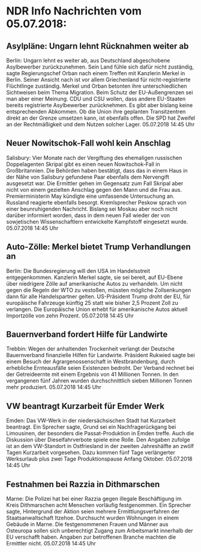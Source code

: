 # NDR Info Nachrichten vom 05.07.2018:


## Asylpläne: Ungarn lehnt Rücknahmen weiter ab
Berlin: Ungarn lehnt es weiter ab, aus Deutschland abgeschobene Asylbewerber zurückzunehmen. Sein Land fühle sich dafür nicht zuständig, sagte Regierungschef Orban nach einem Treffen mit Kanzlerin Merkel in Berlin. Seiner Ansicht nach ist vor allem  Griechenland für nicht-registrierte Flüchtlinge zuständig. Merkel und Orban betonten ihre unterschiedlichen Sichtweisen beim Thema Migration. Beim Schutz der EU-Außengrenzen sei man aber einer Meinung. CDU und CSU wollen, dass andere EU-Staaten bereits registrierte Asylbewerber zurücknehmen. Es gibt aber bislang keine entsprechenden Abkommen. Ob die Union ihre geplanten Transitzentren direkt an der Grenze umsetzen kann, ist ebenfalls offen. Die SPD hat Zweifel an der Rechtmäßigkeit und dem Nutzen solcher Lager. 05.07.2018 14:45 Uhr 

## Neuer Nowitschok-Fall wohl kein Anschlag
Salisbury:		Vier Monate nach der Vergiftung des ehemaligen russischen Doppelagenten Skripal gibt es einen neuen Nowitschok-Fall in Großbritannien. Die Behörden haben bestätigt, dass das in einem Haus in der Nähe von Salisbury gefundene Paar ebenfalls dem Nervengift ausgesetzt war. Die Ermittler gehen im Gegensatz zum Fall Skripal aber nicht von einem gezielten Anschlag gegen den Mann und die Frau aus. Premierministerin May kündigte eine umfassende Untersuchung an. Russland reagierte ebenfalls besorgt. Kremlsprecher Peskow sprach von einer beunruhigenden Nachricht. Bislang sei Moskau aber noch nicht darüber informiert worden, dass in dem neuen Fall wieder der von sowjetischen Wissenschaftlern entwickelte Kampfstoff eingesetzt wurde. 05.07.2018 14:45 Uhr 

## Auto-Zölle: Merkel bietet Trump Verhandlungen an
Berlin: Die Bundesregierung will den USA im Handelsstreit entgegenkommen. Kanzlerin Merkel sagte, sie sei bereit, auf EU-Ebene über niedrigere Zölle auf amerikanische Autos zu verhandeln. Um nicht gegen die Regeln der WTO zu vestoßen, müssten mögliche Zollsenkungen dann für alle Handelspartner gelten. US-Präsident Trump droht der EU, für europäische Fahrzeuge künftig 25 statt wie bisher 2,5 Prozent Zoll zu verlangen. Die Europäische Union erhebt für amerikanische Autos aktuell Importzölle von zehn Prozent. 05.07.2018 14:45 Uhr 

## Bauernverband fordert Hilfe für Landwirte
Trebbin: Wegen der anhaltenden Trockenheit verlangt der Deutsche Bauernverband finanzielle Hilfen für Landwirte. Präsident Rukwied sagte bei einem Besuch der Agrargenossenschaft in Westbrandenburg, durch erhebliche Ernteausfälle seien Existenzen bedroht. Der Verband rechnet bei der Getreideernte mit einem Ergebnis von 41 Millionen Tonnen. In den vergangenen fünf Jahren wurden durchschnittlich sieben Millionen Tonnen mehr produziert. 05.07.2018 14:45 Uhr 

## VW beantragt Kurzarbeit für Emder Werk
Emden: 			Das VW-Werk in der niedersächsischen Stadt hat Kurzarbeit beantragt. Ein Sprecher sagte, Grund sei ein Nachfragerückgang bei Limousinen, der besonders die Passat-Produktion in Emden treffe. Auch die Diskussion über Dieselfahrverbote spiele eine Rolle. Den Angaben zufolge ist an dem VW-Standort in Ostfriesland in der zweiten Jahreshälfte an zwölf Tagen Kurzarbeit vorgesehen. Dazu kommen fünf Tage verlängerter Werksurlaub plus zwei Tage Produktionspause Anfang Oktober. 05.07.2018 14:45 Uhr 

## Festnahmen bei Razzia in Dithmarschen
Marne: Die Polizei hat bei einer Razzia gegen illegale Beschäftigung im Kreis Dithmarschen acht Menschen vorläufig festgenommen. Ein Sprecher sagte, Hintergrund der Aktion seien mehrere Ermittlungsverfahren der Staatsanwaltschaft Itzehoe. Durchsucht wurden Wohnungen in einem Gebäude in Marne. Die festgenommenen Frauen und Männer aus Osteuropa sollen sich unberechtigt Zugang zum Arbeitsmarkt innerhalb der EU verschafft haben. Angaben zur betroffenen Branche machten die Ermittler nicht. 05.07.2018 14:45 Uhr 

